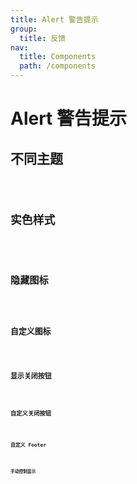 ```yaml
---
title: Alert 警告提示
group:
  title: 反馈
nav:
  title: Components
  path: /components
---
```


# Alert 警告提示

## 不同主题

<code src="../examples/different-themes" />

## 实色样式

<code src="../examples/solid-style" />

## 隐藏图标

<code src="../examples/hide-icon" />

## 自定义图标

<code src="../examples/custom-icon" />

## 显示关闭按钮

<code src="../examples/closeable" />

## 自定义关闭按钮

<code src="../examples/custom-close" />

## 自定义 Footer

<code src="../examples/custom-footer" />

## 手动控制显示

<code src="../examples/visible" />

<API src="@casts/alert"></API>
